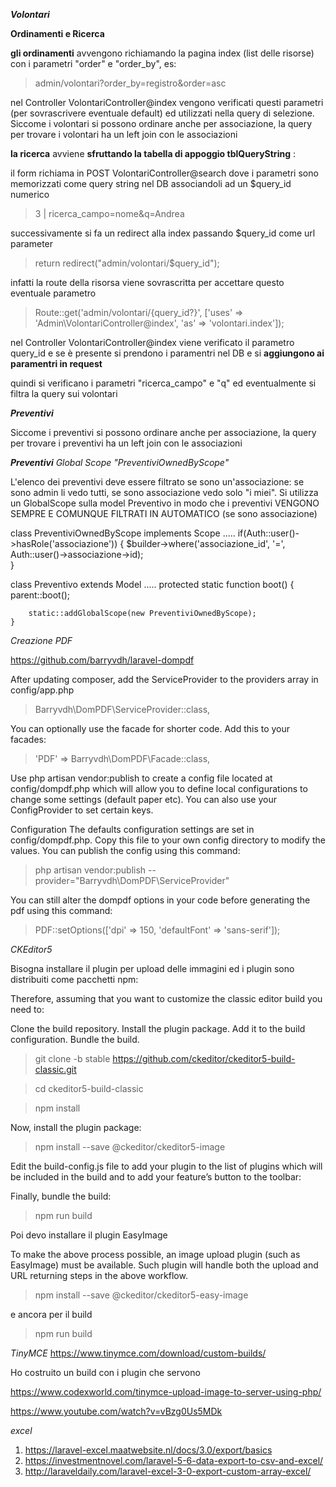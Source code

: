 


*__Volontari__*

**Ordinamenti e Ricerca**


__gli ordinamenti__ avvengono richiamando la pagina index (list delle risorse) con i parametri "order" e "order_by", es:

> admin/volontari?order_by=registro&order=asc

nel Controller VolontariController@index vengono verificati questi parametri (per sovrascrivere eventuale default) ed utilizzati nella query di selezione. Siccome i volontari si possono ordinare anche per associazione, la query per trovare i volontari ha un left join con le associazioni 


__la ricerca__ avviene __sfruttando la tabella di appoggio tblQueryString__ :

il form richiama in POST VolontariController@search dove i parametri sono memorizzati come query string nel DB associandoli ad un $query_id numerico

> 3 | ricerca_campo=nome&q=Andrea

successivamente si fa un redirect alla index passando $query_id come url parameter

> return redirect("admin/volontari/$query_id");

infatti la route della risorsa viene sovrascritta per accettare questo eventuale parametro

>  Route::get('admin/volontari/{query_id?}', ['uses' => 'Admin\VolontariController@index', 'as' => 'volontari.index']);

nel Controller VolontariController@index viene verificato il parametro query_id e se è presente si prendono i paramentri nel DB e si __aggiungono ai paramentri in request__ 

quindi si verificano i parametri "ricerca_campo" e "q" ed eventualmente si filtra la query sui volontari





*__Preventivi__*

Siccome i preventivi si possono ordinare anche per associazione, la query per trovare i preventivi ha un left join con le associazioni 




*__Preventivi__ Global Scope "PreventiviOwnedByScope"*

L'elenco dei preventivi deve essere filtrato se sono un'associazione: se sono admin li vedo tutti, se sono associazione vedo solo "i miei". Si utilizza un GlobalScope sulla model Preventivo in modo che i preventivi VENGONO SEMPRE E COMUNQUE FILTRATI IN AUTOMATICO (se sono associazione) 


class PreventiviOwnedByScope implements Scope
.....
if(Auth::user()->hasRole('associazione'))
  {
  $builder->where('associazione_id', '=', Auth::user()->associazione->id);  
  }


class Preventivo extends Model
.....
protected static function boot()
	{
	    parent::boot();

	    static::addGlobalScope(new PreventiviOwnedByScope);
	}





*Creazione PDF*


https://github.com/barryvdh/laravel-dompdf

After updating composer, add the ServiceProvider to the providers array in config/app.php

> Barryvdh\DomPDF\ServiceProvider::class,

You can optionally use the facade for shorter code. Add this to your facades:

> 'PDF' => Barryvdh\DomPDF\Facade::class,


Use php artisan vendor:publish to create a config file located at config/dompdf.php which will allow you to define local configurations to change some settings (default paper etc). You can also use your ConfigProvider to set certain keys.

Configuration
The defaults configuration settings are set in config/dompdf.php. Copy this file to your own config directory to modify the values. You can publish the config using this command:

> php artisan vendor:publish --provider="Barryvdh\DomPDF\ServiceProvider"

You can still alter the dompdf options in your code before generating the pdf using this command:
> PDF::setOptions(['dpi' => 150, 'defaultFont' => 'sans-serif']);





*CKEditor5*

Bisogna installare il plugin per upload delle immagini ed i plugin sono distribuiti come pacchetti npm:

Therefore, assuming that you want to customize the classic editor build you need to:

Clone the build repository.
Install the plugin package.
Add it to the build configuration.
Bundle the build.


>git clone -b stable https://github.com/ckeditor/ckeditor5-build-classic.git

>cd ckeditor5-build-classic

>npm install

Now, install the plugin package:

>npm install --save @ckeditor/ckeditor5-image


Edit the build-config.js file to add your plugin to the list of plugins which will be included in the build and to add your feature’s button to the toolbar:

Finally, bundle the build:

> npm run build


Poi devo installare il plugin EasyImage

To make the above process possible, an image upload plugin (such as EasyImage) must be available. Such plugin will handle both the upload and URL returning steps in the above workflow.

> npm install --save @ckeditor/ckeditor5-easy-image

e ancora per il build 

> npm run build





*TinyMCE*
https://www.tinymce.com/download/custom-builds/


Ho costruito un build con i plugin che servono

https://www.codexworld.com/tinymce-upload-image-to-server-using-php/

https://www.youtube.com/watch?v=vBzg0Us5MDk



*excel*

1. https://laravel-excel.maatwebsite.nl/docs/3.0/export/basics
2. https://investmentnovel.com/laravel-5-6-data-export-to-csv-and-excel/
3. http://laraveldaily.com/laravel-excel-3-0-export-custom-array-excel/